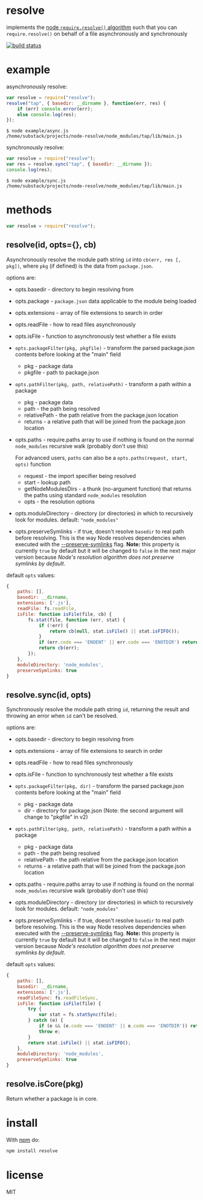 # resolve

implements the [node `require.resolve()`
algorithm](https://nodejs.org/api/modules.html#modules_all_together)
such that you can `require.resolve()` on behalf of a file asynchronously and
synchronously

[![build status](https://secure.travis-ci.org/browserify/node-resolve.png)](http://travis-ci.org/browserify/node-resolve)

# example

asynchronously resolve:

```js
var resolve = require("resolve");
resolve("tap", { basedir: __dirname }, function(err, res) {
	if (err) console.error(err);
	else console.log(res);
});
```

```
$ node example/async.js
/home/substack/projects/node-resolve/node_modules/tap/lib/main.js
```

synchronously resolve:

```js
var resolve = require("resolve");
var res = resolve.sync("tap", { basedir: __dirname });
console.log(res);
```

```
$ node example/sync.js
/home/substack/projects/node-resolve/node_modules/tap/lib/main.js
```

# methods

```js
var resolve = require("resolve");
```

## resolve(id, opts={}, cb)

Asynchronously resolve the module path string `id` into `cb(err, res [, pkg])`, where `pkg` (if defined) is the data from `package.json`.

options are:

*   opts.basedir - directory to begin resolving from

*   opts.package - `package.json` data applicable to the module being loaded

*   opts.extensions - array of file extensions to search in order

*   opts.readFile - how to read files asynchronously

*   opts.isFile - function to asynchronously test whether a file exists

*   `opts.packageFilter(pkg, pkgfile)` - transform the parsed package.json contents before looking at the "main" field

    *   pkg - package data
    *   pkgfile - path to package.json

*   `opts.pathFilter(pkg, path, relativePath)` - transform a path within a package

    *   pkg - package data
    *   path - the path being resolved
    *   relativePath - the path relative from the package.json location
    *   returns - a relative path that will be joined from the package.json location

*   opts.paths - require.paths array to use if nothing is found on the normal `node_modules` recursive walk (probably don't use this)

    For advanced users, `paths` can also be a `opts.paths(request, start, opts)` function

    *   request - the import specifier being resolved
    *   start - lookup path
    *   getNodeModulesDirs - a thunk (no-argument function) that returns the paths using standard `node_modules` resolution
    *   opts - the resolution options

*   opts.moduleDirectory - directory (or directories) in which to recursively look for modules. default: `"node_modules"`

*   opts.preserveSymlinks - if true, doesn't resolve `basedir` to real path before resolving.
    This is the way Node resolves dependencies when executed with the [--preserve-symlinks](https://nodejs.org/api/all.html#cli_preserve_symlinks) flag.
    **Note:** this property is currently `true` by default but it will be changed to
    `false` in the next major version because _Node's resolution algorithm does not preserve symlinks by default_.

default `opts` values:

```js
{
    paths: [],
    basedir: __dirname,
    extensions: ['.js'],
    readFile: fs.readFile,
    isFile: function isFile(file, cb) {
        fs.stat(file, function (err, stat) {
            if (!err) {
                return cb(null, stat.isFile() || stat.isFIFO());
            }
            if (err.code === 'ENOENT' || err.code === 'ENOTDIR') return cb(null, false);
            return cb(err);
        });
    },
    moduleDirectory: 'node_modules',
    preserveSymlinks: true
}
```

## resolve.sync(id, opts)

Synchronously resolve the module path string `id`, returning the result and
throwing an error when `id` can't be resolved.

options are:

*   opts.basedir - directory to begin resolving from

*   opts.extensions - array of file extensions to search in order

*   opts.readFile - how to read files synchronously

*   opts.isFile - function to synchronously test whether a file exists

*   `opts.packageFilter(pkg, dir)` - transform the parsed package.json contents before looking at the "main" field

    *   pkg - package data
    *   dir - directory for package.json (Note: the second argument will change to "pkgfile" in v2)

*   `opts.pathFilter(pkg, path, relativePath)` - transform a path within a package

    *   pkg - package data
    *   path - the path being resolved
    *   relativePath - the path relative from the package.json location
    *   returns - a relative path that will be joined from the package.json location

*   opts.paths - require.paths array to use if nothing is found on the normal `node_modules` recursive walk (probably don't use this)

*   opts.moduleDirectory - directory (or directories) in which to recursively look for modules. default: `"node_modules"`

*   opts.preserveSymlinks - if true, doesn't resolve `basedir` to real path before resolving.
    This is the way Node resolves dependencies when executed with the [--preserve-symlinks](https://nodejs.org/api/all.html#cli_preserve_symlinks) flag.
    **Note:** this property is currently `true` by default but it will be changed to
    `false` in the next major version because _Node's resolution algorithm does not preserve symlinks by default_.

default `opts` values:

```js
{
    paths: [],
    basedir: __dirname,
    extensions: ['.js'],
    readFileSync: fs.readFileSync,
    isFile: function isFile(file) {
        try {
            var stat = fs.statSync(file);
        } catch (e) {
            if (e && (e.code === 'ENOENT' || e.code === 'ENOTDIR')) return false;
            throw e;
        }
        return stat.isFile() || stat.isFIFO();
    },
    moduleDirectory: 'node_modules',
    preserveSymlinks: true
}
```

## resolve.isCore(pkg)

Return whether a package is in core.

# install

With [npm](https://npmjs.org) do:

```sh
npm install resolve
```

# license

MIT
